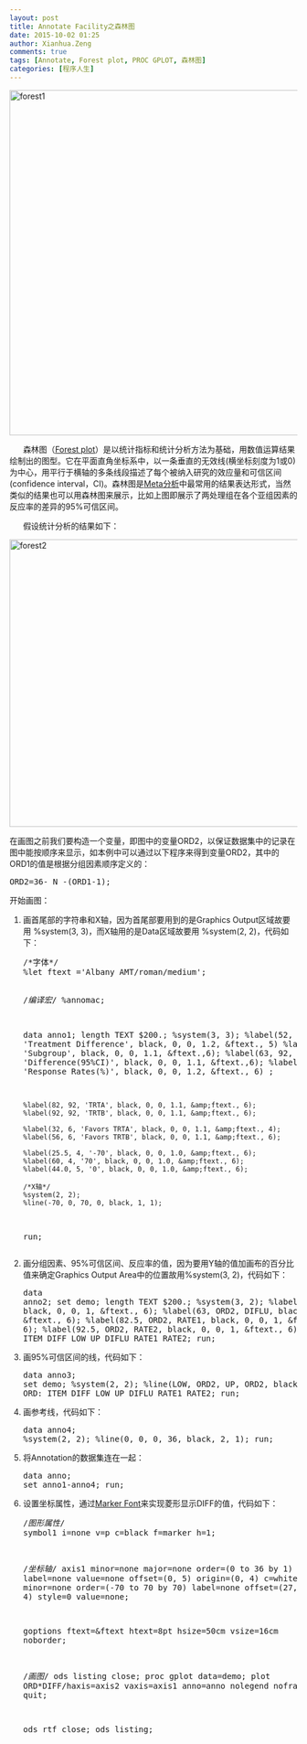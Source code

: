 ```yaml
---
layout: post
title: Annotate Facility之森林图
date: 2015-10-02 01:25
author: Xianhua.Zeng
comments: true
tags: [Annotate, Forest plot, PROC GPLOT, 森林图]
categories: [程序人生]
---
```

<p><a href="http://www.xianhuazeng.com/cn/wp-content/uploads/2015/10/forest1.jpg"><img class="aligncenter size-full wp-image-521" src="http://www.xianhuazeng.com/cn/wp-content/uploads/2015/10/forest1.jpg" alt="forest1" width="720" height="604" /></a></p><p>      森林图（<span style="text-decoration: underline;"><a href="https://en.wikipedia.org/wiki/Forest_plot" target="_blank">Forest plot</a></span>）是以统计指标和统计分析方法为基础，用数值运算结果绘制出的图型。它在平面直角坐标系中，以一条垂直的无效线(横坐标刻度为1或0)为中心，用平行于横轴的多条线段描述了每个被纳入研究的效应量和可信区间(confidence interval，CI)。森林图是<span style="text-decoration: underline;"><a href="http://baike.baidu.com/view/938263.htm" target="_blank">Meta分析</a></span>中最常用的结果表达形式，当然类似的结果也可以用森林图来展示，比如上图即展示了两处理组在各个亚组因素的反应率的差异的95%可信区间。<!--more--></p><p>      假设统计分析的结果如下：</p><p><a href="http://www.xianhuazeng.com/cn/wp-content/uploads/2015/10/forest2.jpg"><img class="aligncenter size-full wp-image-522" src="http://www.xianhuazeng.com/cn/wp-content/uploads/2015/10/forest2.jpg" alt="forest2" width="1132" height="503" /></a></p><p>在画图之前我们要构造一个变量，即图中的变量ORD2，以保证数据集中的记录在图中能按顺序来显示，如本例中可以通过以下程序来得到变量ORD2，其中的ORD1的值是根据分组因素顺序定义的：</p><pre lang="SAS">ORD2=36-_N_-(ORD1-1);
</pre><p>开始画图：</p><ol><li>画首尾部的字符串和X轴，因为首尾部要用到的是Graphics Output区域故要用 %system(3, 3)，而X轴用的是Data区域故要用 %system(2, 2)，代码如下：<pre lang="SAS">/*字体*/
%let ftext ='Albany AMT/roman/medium';

/*编译宏*/
%annomac;

data anno1;
    length TEXT $200.;
    %system(3, 3);
    %label(52, 97, 'Treatment Difference', black, 0, 0, 1.2, &amp;ftext., 5)
    %label(1, 92, 'Subgroup', black, 0, 0, 1.1, &amp;ftext.,6);
    %label(63, 92, 'Difference(95%CI)', black, 0, 0, 1.1, &amp;ftext.,6);
    %label(81, 95, 'Response Rates(%)', black, 0, 0, 1.2, &amp;ftext., 6) ;

    %label(82, 92, 'TRTA', black, 0, 0, 1.1, &amp;ftext., 6);
    %label(92, 92, 'TRTB', black, 0, 0, 1.1, &amp;ftext., 6);

    %label(32, 6, 'Favors TRTA', black, 0, 0, 1.1, &amp;ftext., 4);
    %label(56, 6, 'Favors TRTB', black, 0, 0, 1.1, &amp;ftext., 6);

    %label(25.5, 4, '-70', black, 0, 0, 1.0, &amp;ftext., 6);
    %label(60, 4, '70', black, 0, 0, 1.0, &amp;ftext., 6);
    %label(44.0, 5, '0', black, 0, 0, 1.0, &amp;ftext., 6);

    /*X轴*/
    %system(2, 2);
    %line(-70, 0, 70, 0, black, 1, 1);
run;
</pre></li><li>画分组因素、95%可信区间、反应率的值，因为要用Y轴的值加画布的百分比值来确定Graphics Output Area中的位置故用%system(3, 2)，代码如下：<pre lang="SAS">data anno2;
    set demo;
    length TEXT $200.;
    %system(3, 2);
    %label(2, ORD2, ITEM, black, 0, 0, 1, &amp;ftext., 6);
    %label(63, ORD2, DIFLU, black, 0, 0, 1, &amp;ftext., 6);
    %label(82.5, ORD2, RATE1, black, 0, 0, 1, &amp;ftext., 6);
    %label(92.5, ORD2, RATE2, black, 0, 0, 1, &amp;ftext., 6);
    drop ORD: ITEM DIFF LOW UP DIFLU RATE1 RATE2;
run;
</pre></li><li>画95%可信区间的线，代码如下：<pre lang="SAS">data anno3;
    set demo;
    %system(2, 2);
    %line(LOW, ORD2, UP, ORD2, black, 1, 1);
    drop ORD: ITEM DIFF LOW UP DIFLU RATE1 RATE2;
run;
</pre></li><li>画参考线，代码如下：<pre lang="SAS">data anno4;
    %system(2, 2);
    %line(0, 0, 0, 36, black, 2, 1);
run;
</pre></li><li>将Annotation的数据集连在一起：<pre lang="SAS">data anno;
    set anno1-anno4;
run;
</pre></li><li>设置坐标属性，通过<span style="text-decoration: underline;"><a href="https://support.sas.com/documentation/cdl/en/graphref/63022/HTML/default/viewer.htm#font-font-lists.htm#a002398129" target="_blank">Marker Font</a></span>来实现菱形显示DIFF的值，代码如下：<pre lang="SAS">/*图形属性*/
symbol1 i=none v=p c=black f=marker h=1;

/*坐标轴*/
axis1 minor=none major=none order=(0 to 36 by 1) label=none value=none offset=(0, 5) origin=(0, 4) c=white;
axis2 minor=none order=(-70 to 70 by 70) label=none offset=(27, 40) origin=(0, 4) style=0 value=none;

goptions ftext=&amp;ftext htext=8pt hsize=50cm vsize=16cm noborder;

/*画图*/
ods listing close;
proc gplot data=demo;
    plot ORD*DIFF/haxis=axis2
                  vaxis=axis1
                  anno=anno
                  nolegend
                  noframe;
run ;
quit;

ods rtf close;
ods listing;</pre></li></ol>
